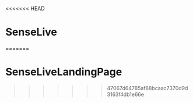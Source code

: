 <<<<<<< HEAD
# SenseLive
=======
# SenseLiveLandingPage
>>>>>>> 47067d64785af88bcaac7370d9d3163f4db1e66e
